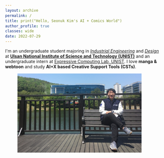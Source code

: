 ```yaml
---
layout: archive
permalink: /
title: print("Hello, Seonuk Kim's AI + Comics World")
author_profile: true
classes: wide
date: 2022-07-29
---
```

I'm an undergraduate student majoring in *[Industrial Engineering](https://ie.unist.ac.kr/eng/)* and *[Design](https://design.unist.ac.kr/)* at **[Ulsan National Institute of Science and Technology (UNIST)](https://www.unist.ac.kr/)** and an undergraduate intern at [Expressive Computing Lab, UNIST](https://www.klee141.com/). I love **manga & webtoon** and study **AI+X based Creative Support Tools (CSTs)**.

<figure style="width: 80%" class="align-center">
  <img src="/assets/images/about20220713.jpg" alt="">
</figure>